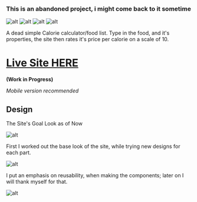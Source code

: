 ### This is an abandoned project, i might come back to it sometime

![alt](https://img.shields.io/badge/Built%20in-React%20and%20Tailwind-blue) ![alt](https://img.shields.io/badge/Designed%20in-Figma-purple) ![alt](https://img.shields.io/badge/Planned%20with-Trello-lightblue) ![alt](https://img.shields.io/badge/Hosted%20on-Netlify-darkgreen)

A dead simple Calorie calculator/food list.
Type in the food, and it's properties, the site then rates it's price per calorie on a scale of 10.

# [Live Site HERE](https://fervent-swirles-43939b.netlify.app/)
**(Work in Progress)**

*Mobile version recommended*

## Design

The Site's Goal Look as of Now

![alt](https://i.imgur.com/T32wtOb.png)

First I worked out the base look of the site, while trying new designs for each part.

![alt](https://i.imgur.com/X7QOsc7.png)

I put an emphasis on reusability, when making the components; later on I will thank myself for that.

![alt](https://i.imgur.com/D9Qyxg2.png)
